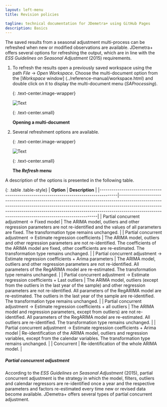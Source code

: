 ```yaml
---
layout: left-menu
title: Revision policies

tagline: technical documentation for JDemetra+ using GitHub Pages
description: Basics
---
```


The saved results from a seasonal adjustment multi-process can be
refreshed when new or modified observations are available. JDemetra+
offers several options for refreshing the output, which are in line with
the *ESS Guidelines on Seasonal Adjustment* (2015) requirements.

1.  To refresh the results open a previously saved workspace using the
    path *File* → *Open Workspace*. Choose the multi-document option from the
    [*Workspace* window] (../reference-manual/workspace.html) and double click on it to display the
    multi-document menu (*SAProcessing*).

	{: .text-center.image-wrapper}

	![Text](/assets/img/user-guide/UDimage21.jpg)

	{: .text-center.small}

	**Opening a multi-document**

1.  Several refreshment options are available.

	{: .text-center.image-wrapper}

	![Text](/assets/img/user-guide/UDimage22.jpg)

	{: .text-center.small}

	**The *Refresh* menu**

A description of the options is presented in the following
table.

{: .table .table-style}
| **Option**                                                                            | **Description**                                                                                                                                                                                                                                                                                                 |
|---------------------------------------------------------------------------------------|-------------------------------------------------------------------------------------------------------------------------------------------------------------------------------------------------------------------------------------------------------------------------------------------------------------|
| Partial concurrent adjustment → Fixed model                                           | The ARIMA model, outliers and other regression parameters are not re-identified and the values of all parameters are fixed. The transformation type remains unchanged.                                                                                                                                      |
| Partial concurrent adjustment → Estimate regression coefficients                      | The ARIMA model, outliers and other regression parameters are not re-identified. The coefficients of the ARIMA model are fixed, other coefficients are re-estimated. The transformation type remains unchanged.                                                                                             |
| Partial concurrent adjustment → Estimate regression coefficients + Arima parameters   | The ARIMA model, outliers and other regression parameters are not re-identified. All parameters of the RegARIMA model are re-estimated. The transformation type remains unchanged.                                                                                                                          |
| Partial concurrent adjustment → Estimate regression coefficients + Last outliers      | The ARIMA model, outliers (except from the outliers in the last year of the sample) and other regression parameters are not re-identified. All parameters of the RegARIMA model are re-estimated. The outliers in the last year of the sample are re-identified. The transformation type remains unchanged. |
| Partial concurrent adjustment → Estimate regression coefficients + all outliers       | The ARIMA model and regression parameters, except from outliers) are not re-identified. All parameters of the RegARIMA model are re-estimated. All outliers are re-identified. The transformation type remains unchanged.                                                                                   |
| Partial concurrent adjustment → Estimate regression coefficients + Arima model        | Re-identification of the ARIMA model, outliers and regression variables, except from the calendar variables. The transformation type remains unchanged.                                                                                                                                                     |
| Concurrent                                                                            | Re-identification of the whole ARIMA model.                                                                                                                                                                                                                                                                 |



##### **Partial concurrent adjustment**

According to the *ESS Guidelines on Seasonal Adjustment* (2015), partial
concurrent adjustment is the strategy in which the model, filters,
outliers and calendar regressors are re-identified once a year and the
respective parameters and factors re-estimated every time new or
revised data become available. JDemetra+ offers several types of partial
concurrent adjustment.
